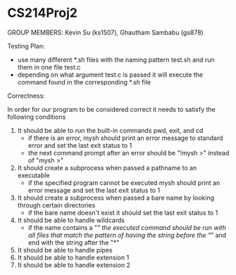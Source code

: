 # CS214Proj2

GROUP MEMBERS: Kevin Su (ks1507), Ghautham Sambabu (gs878)


Testing Plan:

- use many different *.sh files with the naming pattern test<x>.sh and run them in one file test.c
- depending on what argument test.c is passed it will execute the command found in the corresponding *.sh file

Correctness:

In order for our program to be considered correct it needs to satisfy the following conditions

1. It should be able to run the built-in commands pwd, exit, and cd 
    - if there is an error, mysh should print an error message to standard error and set the last exit status to 1
    - the next command prompt after an error should be "!mysh >" instead of "mysh >"
2. It should create a subprocess when passed a pathname to an executable
    - if the specified program cannot be executed mysh should print an error message and set the last exit status to 1
3. It should create a subprocess when passed a bare name by looking through certain directories
    - if the bare name doesn't exist it should set the last exit status to 1
4. It should be able to handle wildcards
    - if the name contains a "*" the executed command should be run with all files that match the pattern of having the string before the "*" and end with the string after the "*"
5. It should be able to handle pipes
6. It should be able to handle extension 1
7. It should be able to handle extension 2
